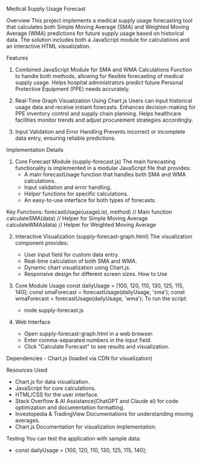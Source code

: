 Medical Supply Usage Forecast

Overview
This project implements a medical supply usage forecasting tool that calculates both Simple Moving Average (SMA) and Weighted Moving Average (WMA) predictions for future supply usage based on historical data. The solution includes both a JavaScript module for calculations and an interactive HTML visualization.

Features
1. Combined JavaScript Module for SMA and WMA Calculations
   Function to handle both methods, allowing for flexible forecasting of medical supply usage.
   Helps hospital administrators predict future Personal Protective Equipment (PPE) needs accurately.
   
2. Real-Time Graph Visualization Using Chart.js
   Users can input historical usage data and receive instant forecasts.
   Enhances decision-making for PPE inventory control and supply chain planning.
   Helps healthcare facilities monitor trends and adjust procurement strategies accordingly.

3. Input Validation and Error Handling
   Prevents incorrect or incomplete data entry, ensuring reliable predictions.

Implementation Details
 1. Core Forecast Module (supply-forecast.js)
  The main forecasting functionality is implemented in a modular JavaScript file that provides:
    - A main forecastUsage function that handles both SMA and WMA calculations.
    - Input validation and error handling.
    - Helper functions for specific calculations.
    - An easy-to-use interface for both types of forecasts.

   Key Functions:
      forecastUsage(usageList, method)  // Main function
      calculateSMA(data)                // Helper for Simple Moving Average
      calculateWMA(data)                // Helper for Weighted Moving Average

  2. Interactive Visualization (supply-forecast-graph.html)
   The visualization component provides:
     - User input field for custom data entry.
     - Real-time calculation of both SMA and WMA.
     - Dynamic chart visualization using Chart.js.
     - Responsive design for different screen sizes.
How to Use
  1. Core Module Usage
       const dailyUsage = [100, 120, 110, 130, 125, 115, 140];
       const smaForecast = forecastUsage(dailyUsage, 'sma');
       const wmaForecast = forecastUsage(dailyUsage, 'wma');
     To run the script:
       - node supply-forecast.js

  2. Web Interface
       - Open supply-forecast-graph.html in a web browser.
       - Enter comma-separated numbers in the input field.
       - Click "Calculate Forecast" to see results and visualization.

Dependencies
      - Chart.js (loaded via CDN for visualization)

Resources Used
 - Chart.js for data visualization.
 - JavaScript for core calculations.
 - HTML/CSS for the user interface.
 - Stack Overflow & AI Assistance(ChatGPT and Claude ai) for code optimization and documentation formatting.
 - Investopedia & TradingView Documentations for understanding moving averages.
 - Chart.js Documentation for visualization implementation.

Testing
You can test the application with sample data:
  - const dailyUsage = [100, 120, 110, 130, 125, 115, 140];


